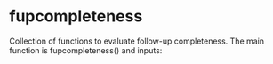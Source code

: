 # fupcompleteness

Collection of functions to evaluate follow-up completeness. The main function is fupcompleteness() and inputs:


